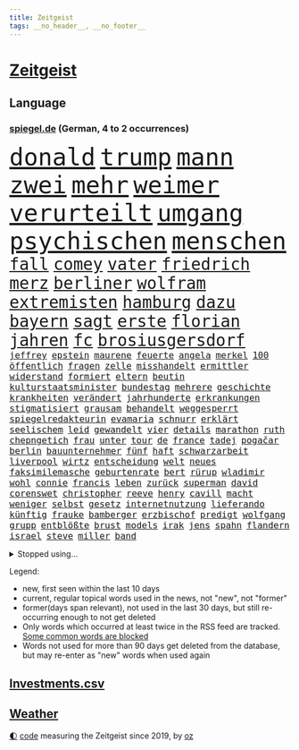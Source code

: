 ```yaml
---
title: Zeitgeist
tags: __no_header__, __no_footer__
---
```


# [Zeitgeist](https://oliz.io/zeitgeist/)

## Language

<h3><a href="https://www.spiegel.de" target="_blank">spiegel.de</a> (German, 4 to 2 occurrences)</h3>
<p style="font-family:monospace">
<span style="font-size:32pt"><a href="news_links.html#donald" class="current">donald</a></span>
<span style="font-size:32pt"><a href="news_links.html#trump" class="current">trump</a></span>
<span style="font-size:32pt"><a href="news_links.html#mann" class="current">mann</a></span>
<span style="font-size:32pt"><a href="news_links.html#zwei" class="current">zwei</a></span>
<span style="font-size:32pt"><a href="news_links.html#mehr" class="current">mehr</a></span>
<span style="font-size:32pt"><a href="news_links.html#weimer" class="current">weimer</a></span>
<span style="font-size:32pt"><a href="news_links.html#verurteilt" class="current">verurteilt</a></span>
<span style="font-size:32pt"><a href="news_links.html#umgang" class="current">umgang</a></span>
<span style="font-size:32pt"><a href="news_links.html#psychischen" class="current">psychischen</a></span>
<span style="font-size:32pt"><a href="news_links.html#menschen" class="current">menschen</a></span>
<br>
<span style="font-size:22pt"><a href="news_links.html#fall" class="current">fall</a></span>
<span style="font-size:22pt"><a href="news_links.html#comey" class="current">comey</a></span>
<span style="font-size:22pt"><a href="news_links.html#vater" class="current">vater</a></span>
<span style="font-size:22pt"><a href="news_links.html#friedrich" class="current">friedrich</a></span>
<span style="font-size:22pt"><a href="news_links.html#merz" class="current">merz</a></span>
<span style="font-size:22pt"><a href="news_links.html#berliner" class="current">berliner</a></span>
<span style="font-size:22pt"><a href="news_links.html#wolfram" class="current">wolfram</a></span>
<span style="font-size:22pt"><a href="news_links.html#extremisten" class="current">extremisten</a></span>
<span style="font-size:22pt"><a href="news_links.html#hamburg" class="current">hamburg</a></span>
<span style="font-size:22pt"><a href="news_links.html#dazu" class="current">dazu</a></span>
<span style="font-size:22pt"><a href="news_links.html#bayern" class="current">bayern</a></span>
<span style="font-size:22pt"><a href="news_links.html#sagt" class="current">sagt</a></span>
<span style="font-size:22pt"><a href="news_links.html#erste" class="current">erste</a></span>
<span style="font-size:22pt"><a href="news_links.html#florian" class="current">florian</a></span>
<span style="font-size:22pt"><a href="news_links.html#jahren" class="current">jahren</a></span>
<span style="font-size:22pt"><a href="news_links.html#fc" class="current">fc</a></span>
<span style="font-size:22pt"><a href="news_links.html#brosiusgersdorf" class="new">brosiusgersdorf</a></span>
<br>
<span style="font-size:12pt"><a href="news_links.html#jeffrey" class="current">jeffrey</a></span>
<span style="font-size:12pt"><a href="news_links.html#epstein" class="current">epstein</a></span>
<span style="font-size:12pt"><a href="news_links.html#maurene" class="new">maurene</a></span>
<span style="font-size:12pt"><a href="news_links.html#feuerte" class="current">feuerte</a></span>
<span style="font-size:12pt"><a href="news_links.html#angela" class="current">angela</a></span>
<span style="font-size:12pt"><a href="news_links.html#merkel" class="current">merkel</a></span>
<span style="font-size:12pt"><a href="news_links.html#100" class="current">100</a></span>
<span style="font-size:12pt"><a href="news_links.html#öffentlich" class="current">öffentlich</a></span>
<span style="font-size:12pt"><a href="news_links.html#fragen" class="current">fragen</a></span>
<span style="font-size:12pt"><a href="news_links.html#zelle" class="new">zelle</a></span>
<span style="font-size:12pt"><a href="news_links.html#misshandelt" class="current">misshandelt</a></span>
<span style="font-size:12pt"><a href="news_links.html#ermittler" class="current">ermittler</a></span>
<span style="font-size:12pt"><a href="news_links.html#widerstand" class="current">widerstand</a></span>
<span style="font-size:12pt"><a href="news_links.html#formiert" class="current">formiert</a></span>
<span style="font-size:12pt"><a href="news_links.html#eltern" class="current">eltern</a></span>
<span style="font-size:12pt"><a href="news_links.html#beutin" class="new">beutin</a></span>
<span style="font-size:12pt"><a href="news_links.html#kulturstaatsminister" class="current">kulturstaatsminister</a></span>
<span style="font-size:12pt"><a href="news_links.html#bundestag" class="current">bundestag</a></span>
<span style="font-size:12pt"><a href="news_links.html#mehrere" class="current">mehrere</a></span>
<span style="font-size:12pt"><a href="news_links.html#geschichte" class="current">geschichte</a></span>
<span style="font-size:12pt"><a href="news_links.html#krankheiten" class="current">krankheiten</a></span>
<span style="font-size:12pt"><a href="news_links.html#verändert" class="current">verändert</a></span>
<span style="font-size:12pt"><a href="news_links.html#jahrhunderte" class="current">jahrhunderte</a></span>
<span style="font-size:12pt"><a href="news_links.html#erkrankungen" class="current">erkrankungen</a></span>
<span style="font-size:12pt"><a href="news_links.html#stigmatisiert" class="new">stigmatisiert</a></span>
<span style="font-size:12pt"><a href="news_links.html#grausam" class="new">grausam</a></span>
<span style="font-size:12pt"><a href="news_links.html#behandelt" class="current">behandelt</a></span>
<span style="font-size:12pt"><a href="news_links.html#weggesperrt" class="new">weggesperrt</a></span>
<span style="font-size:12pt"><a href="news_links.html#spiegelredakteurin" class="current">spiegelredakteurin</a></span>
<span style="font-size:12pt"><a href="news_links.html#evamaria" class="current">evamaria</a></span>
<span style="font-size:12pt"><a href="news_links.html#schnurr" class="new">schnurr</a></span>
<span style="font-size:12pt"><a href="news_links.html#erklärt" class="current">erklärt</a></span>
<span style="font-size:12pt"><a href="news_links.html#seelischem" class="new">seelischem</a></span>
<span style="font-size:12pt"><a href="news_links.html#leid" class="current">leid</a></span>
<span style="font-size:12pt"><a href="news_links.html#gewandelt" class="new">gewandelt</a></span>
<span style="font-size:12pt"><a href="news_links.html#vier" class="current">vier</a></span>
<span style="font-size:12pt"><a href="news_links.html#details" class="current">details</a></span>
<span style="font-size:12pt"><a href="news_links.html#marathon" class="current">marathon</a></span>
<span style="font-size:12pt"><a href="news_links.html#ruth" class="new">ruth</a></span>
<span style="font-size:12pt"><a href="news_links.html#chepngetich" class="new">chepngetich</a></span>
<span style="font-size:12pt"><a href="news_links.html#frau" class="current">frau</a></span>
<span style="font-size:12pt"><a href="news_links.html#unter" class="current">unter</a></span>
<span style="font-size:12pt"><a href="news_links.html#tour" class="current">tour</a></span>
<span style="font-size:12pt"><a href="news_links.html#de" class="current">de</a></span>
<span style="font-size:12pt"><a href="news_links.html#france" class="current">france</a></span>
<span style="font-size:12pt"><a href="news_links.html#tadej" class="current">tadej</a></span>
<span style="font-size:12pt"><a href="news_links.html#pogačar" class="current">pogačar</a></span>
<span style="font-size:12pt"><a href="news_links.html#berlin" class="current">berlin</a></span>
<span style="font-size:12pt"><a href="news_links.html#bauunternehmer" class="new">bauunternehmer</a></span>
<span style="font-size:12pt"><a href="news_links.html#fünf" class="current">fünf</a></span>
<span style="font-size:12pt"><a href="news_links.html#haft" class="current">haft</a></span>
<span style="font-size:12pt"><a href="news_links.html#schwarzarbeit" class="current">schwarzarbeit</a></span>
<span style="font-size:12pt"><a href="news_links.html#liverpool" class="current">liverpool</a></span>
<span style="font-size:12pt"><a href="news_links.html#wirtz" class="current">wirtz</a></span>
<span style="font-size:12pt"><a href="news_links.html#entscheidung" class="current">entscheidung</a></span>
<span style="font-size:12pt"><a href="news_links.html#welt" class="current">welt</a></span>
<span style="font-size:12pt"><a href="news_links.html#neues" class="current">neues</a></span>
<span style="font-size:12pt"><a href="news_links.html#faksimilemasche" class="new">faksimilemasche</a></span>
<span style="font-size:12pt"><a href="news_links.html#geburtenrate" class="current">geburtenrate</a></span>
<span style="font-size:12pt"><a href="news_links.html#bert" class="new">bert</a></span>
<span style="font-size:12pt"><a href="news_links.html#rürup" class="new">rürup</a></span>
<span style="font-size:12pt"><a href="news_links.html#wladimir" class="current">wladimir</a></span>
<span style="font-size:12pt"><a href="news_links.html#wohl" class="current">wohl</a></span>
<span style="font-size:12pt"><a href="news_links.html#connie" class="current">connie</a></span>
<span style="font-size:12pt"><a href="news_links.html#francis" class="current">francis</a></span>
<span style="font-size:12pt"><a href="news_links.html#leben" class="current">leben</a></span>
<span style="font-size:12pt"><a href="news_links.html#zurück" class="current">zurück</a></span>
<span style="font-size:12pt"><a href="news_links.html#superman" class="new">superman</a></span>
<span style="font-size:12pt"><a href="news_links.html#david" class="current">david</a></span>
<span style="font-size:12pt"><a href="news_links.html#corenswet" class="new">corenswet</a></span>
<span style="font-size:12pt"><a href="news_links.html#christopher" class="current">christopher</a></span>
<span style="font-size:12pt"><a href="news_links.html#reeve" class="new">reeve</a></span>
<span style="font-size:12pt"><a href="news_links.html#henry" class="new">henry</a></span>
<span style="font-size:12pt"><a href="news_links.html#cavill" class="new">cavill</a></span>
<span style="font-size:12pt"><a href="news_links.html#macht" class="current">macht</a></span>
<span style="font-size:12pt"><a href="news_links.html#weniger" class="current">weniger</a></span>
<span style="font-size:12pt"><a href="news_links.html#selbst" class="current">selbst</a></span>
<span style="font-size:12pt"><a href="news_links.html#gesetz" class="current">gesetz</a></span>
<span style="font-size:12pt"><a href="news_links.html#internetnutzung" class="new">internetnutzung</a></span>
<span style="font-size:12pt"><a href="news_links.html#lieferando" class="new">lieferando</a></span>
<span style="font-size:12pt"><a href="news_links.html#künftig" class="current">künftig</a></span>
<span style="font-size:12pt"><a href="news_links.html#frauke" class="new">frauke</a></span>
<span style="font-size:12pt"><a href="news_links.html#bamberger" class="new">bamberger</a></span>
<span style="font-size:12pt"><a href="news_links.html#erzbischof" class="current">erzbischof</a></span>
<span style="font-size:12pt"><a href="news_links.html#predigt" class="current">predigt</a></span>
<span style="font-size:12pt"><a href="news_links.html#wolfgang" class="current">wolfgang</a></span>
<span style="font-size:12pt"><a href="news_links.html#grupp" class="new">grupp</a></span>
<span style="font-size:12pt"><a href="news_links.html#entblößte" class="new">entblößte</a></span>
<span style="font-size:12pt"><a href="news_links.html#brust" class="current">brust</a></span>
<span style="font-size:12pt"><a href="news_links.html#models" class="current">models</a></span>
<span style="font-size:12pt"><a href="news_links.html#irak" class="current">irak</a></span>
<span style="font-size:12pt"><a href="news_links.html#jens" class="current">jens</a></span>
<span style="font-size:12pt"><a href="news_links.html#spahn" class="current">spahn</a></span>
<span style="font-size:12pt"><a href="news_links.html#flandern" class="new">flandern</a></span>
<span style="font-size:12pt"><a href="news_links.html#israel" class="current">israel</a></span>
<span style="font-size:12pt"><a href="news_links.html#steve" class="current">steve</a></span>
<span style="font-size:12pt"><a href="news_links.html#miller" class="new">miller</a></span>
<span style="font-size:12pt"><a href="news_links.html#band" class="current">band</a></span>
</p>
<details>
<summary>Stopped using...</summary>
<p class="former" style="font-size:12pt">
bundesliga(1730) magdeburg(1730) aufgefordert(1729) eins(1729) frankfurter(1729) investoren(1729) nein(1729) rassismus(1729) vergeblich(1729) winter(1729) gesundheitsminister(1728) historiker(1728) verfolgen(1728) gestartet(1727) halle(1727) überwinden(1727) fbi(1726) flugzeuge(1726) joachim(1726) mainz(1726) nazis(1726) erinnerungen(1725) schildert(1725) vorschlag(1725) wirkte(1725) bitten(1724) bremen(1724) depressionen(1724) flüge(1724) parteichef(1724) schwerer(1724) tötete(1724) öffnen(1724) dresden(1723) protestiert(1723) schnelle(1723) verurteilte(1723) wahlen(1723) wichtigen(1723) xi(1723) bundespolizei(1722) dokumente(1722) gründer(1722) letzter(1722) maßnahme(1722) präsentieren(1722) fischer(1721) freiheitsstrafe(1721) landesregierung(1721) passt(1721) strengere(1721) usbundesstaat(1721) egal(1720) sebastian(1720) träumen(1720) unrecht(1720) befinden(1719) britischer(1719) englische(1719) kräftig(1719) sinnvoll(1719) strafen(1719) trennen(1719) 50000(1718) bus(1718) rechts(1718) stets(1718) verbindung(1718) annalena(1717) baerbock(1717) botschaften(1717) netzwerk(1717) super(1717) elektroautos(1716) mörder(1716) schiedsrichter(1716) verein(1716) 32(1715) bremer(1713) entwickeln(1713) etliche(1713) ägypten(1713) haushalte(1712) wären(1712) geschäftsführer(1711) marke(1711) unterstützer(1711) einsetzen(1709) verbände(1709) modell(1708) empfängt(1707) schnellen(1706) auflagen(1704) berühmte(1703) behalten(1702) gang(1701) bundesgerichtshof(1700) heftiger(1700) landet(1700) gelandet(1698) hilfen(1698) herz(1697) bestmarke(1696) nieder(1696) ausrüstung(1695) museum(1695) pleite(1695) freiwillig(1693) kokain(1693) gefühl(1690) hinweis(1689) einkommen(1683) missbrauchs(1665) lehrerin(1599) panzer(1595) interessen(1530) durchbruch(1500) spiegelreporter(1486) stundenlang(1468) novak(1465) cup(1450) mike(1391) ampelkoalition(1379) kurze(1363) zeitpunkt(1346) russisches(1331) verabschieden(1296) bat(1281) weiten(1272) verweist(1253) geschenk(1251) betreibt(1231) triumphiert(1226) kriegsverbrechen(1197) kasse(1194) fox(1184) japanische(1125) iii(1123) joshua(1114) newsletter(1103) grün(1102) erlegen(1082) erdbeben(1081) folgten(1080) toilette(1074) spionage(1029) tagelang(1029) nationaltrainer(1010) pjöngjang(992) hit(990) rückstand(984) kommentiert(948) flogen(931) traut(925) al(921) vorstand(905) chatgpt(885) leon(885) bremst(883) lauf(877) ausgerufen(876) georgien(870) nagelsmann(870) dfbpokal(866) laden(840) ferrari(832) emotionen(823) glas(816) italiener(805) diebstahl(784) zürich(779) pilot(775) neuwahlen(769) bekennt(764) herkunft(752) sächsischen(746) stellvertretende(735) abends(732) awards(728) flieger(725) schlimmer(718) journalistin(707) zweifelt(690) chancenlos(686) knie(683) körperliche(680) goldenen(673) hisbollah(669) 24jährige(667) javier(667) dirk(666) schwachen(666) heutigen(664) karte(651) gearbeitet(647) rolf(647) kehrtwende(643) demokratischen(642) kimmich(640) raumstation(633) veröffentlichung(632) handball(623) demonstration(609) wagt(609) luftangriff(602) positioniert(601) adam(600) abschiebung(595) häftlinge(590) unterschätzt(589) friedlich(587) influencerin(585) haftstrafen(583) produzent(579) beendete(577) verspätung(568) einverstanden(567) erschoss(563) playoffs(559) landung(555) teamkollegen(554) schritte(550) iss(549) verkünden(549) fortschritte(547) umfangreiche(545) eilantrag(543) schumacher(539) firmenchef(538) mögen(535) erfolgreichen(524) verwehrt(521) vorbereiten(521) direkten(516) contest(510) eurovision(510) spottet(509) harvey(508) rundfunk(508) gymnasium(506) fahndet(504) anerkennung(501) gefälschte(501) trick(501) strategische(498) glimpflich(496) wütet(486) stewart(485) rechtslage(481) planung(480) persönlichkeit(477) klettert(475) kürze(468) geringer(465) indirekt(462) langweilig(462) einbruch(455) dominierte(453) modernen(451) bewerbung(448) angebote(443) 44(441) bahnstrecke(434) besuchte(423) flüchtlingslager(419) positive(418) kommentare(417) dänische(415) beliebtesten(414) perfekt(413) fdppolitiker(406) verbrenneraus(405) tischtennis(403) 17jährige(401) komme(401) flick(399) hansi(399) ausgesagt(398) entwirft(398) jeweils(394) beißt(392) cartoonisten(392) laufbahn(390) dresdner(389) gewaltsamen(384) /(381) geschäftsmann(381) indische(381) gesteuert(379) unzufrieden(379) potenziell(378) lösungen(376) bürgerinnen(375) gefangen(373) seltenen(373) bleibe(372) hollywoodstars(370) zeug(370) talent(368) situationen(366) nations(359) fabian(358) fühle(356) passende(356) verfehlt(356) gefühlen(355) erschüttern(352) rudert(352) neudelhi(350) zwölfjährige(346) zuspruch(345) präsidentschaft(344) tony(341) unsicherheit(340) mobilisieren(335) lass(334) potenzielle(334) tatwaffe(332) görlitz(331) änderung(331) klimakonferenz(330) radio(330) coronavirus(329) austausch(328) vermächtnis(327) mittag(326) thailändischen(325) ermöglicht(320) konzernchef(319) 81(318) status(318) versprach(317) begleiter(308) gianni(308) infantino(308) kanal(307) menschlichkeit(307) werder(306) portugals(304) geschaffen(300) schwedischen(300) zurecht(297) sc(296) abgefangen(295) wolfsburg(295) dienstagmorgen(294) eingestuft(293) neuanfang(293) parteifreund(293) verbraucherzentrale(292) alex(290) gelangen(290) nordseeinsel(290) mönchengladbach(288) isabella(286) leipziger(286) missgeschick(285) teller(284) energiepreise(283) supermarkt(281) übergibt(280) weshalb(278) politikwissenschaftler(277) absolute(276) na(276) verfassung(276) hof(275) verwandten(274) brooklyn(273) offenheit(273) fußballwm(270) wmqualifikation(269) propalästinensischen(267) beitragen(264) bestand(261) stanley(259) ansichten(258) verlief(256) maler(255) freiheiten(254) kanadische(253) amerikanischer(252) gebäuden(252) erkenntnissen(249) mitgeteilt(248) downsyndrom(245) leere(245) soziologe(245) kontrollieren(244) miersch(243) schokolade(243) anfühlt(241) zusammenstoß(239) jinping(238) umgebracht(238) spdfraktionschef(235) weinstein(233) verschwiegen(232) fsv(231) neuerdings(231) fähre(230) louisiana(228) verspätet(228) jude(227) überführt(227) gavin(226) inhaltlich(226) möchten(224) sexismus(224) 92(223) amerikanern(222) schadet(222) young(222) abgestimmt(220) rüstung(219) schuh(219) niederlagen(218) zwingen(217) herzog(216) dubiosen(214) therapeuten(214) bangt(213) jahrzehntelang(213) sms(212) syrischen(212) verzögerungen(211) herrmann(210) schnellstmöglich(210) rahmen(208) schmerz(206) fantasie(205) blindgänger(204) geschmuggelt(204) content(202) manches(202) nachdenken(202) leichte(201) alleingang(200) bezieht(200) r(199) lasse(198) lenkrad(198) anhören(197) geheimdienstchef(197) hilfsorganisation(197) grundsatz(196) handel(193) unentschieden(193) messenger(192) referendariat(191) bedeckt(189) bewundert(188) filmte(188) mineralien(188) radikaler(187) aktive(186) begnadigung(186) mehrjährigen(186) souveränität(185) friends(184) amateurvideos(183) fehde(182) maßgeblich(182) selbstkritik(182) belgier(181) sanktionspaket(181) stattgefunden(181) entsprechendes(180) unvermittelt(177) klischee(176) beigelegt(175) millionensumme(175) stolpert(175) augenzeugen(174) hochtouren(174) neuaufstellung(174) grandjean(172) landesweite(171) panamakanal(170) sexualität(170) verzögert(170) begehrte(169) menschenmenge(168) sauerland(167) schauspielers(166) frost(164) handschlag(164) radprofi(164) selbstbewusstsein(163) übernommen(163) übungen(162) lieferten(161) scheine(161) verpflichtende(161) abo(160) aufgefallen(160) abzuwenden(159) bedauert(159) explodierten(158) halt(158) nsu(157) angesetzt(156) hafenstadt(156) neunzigerjahre(156) plakate(155) abhängigkeit(154) newsom(154) protests(154) schockanrufen(154) verstecken(154) event(152) manchem(152) preisen(152) sammelklage(151) chronologie(150) introvertiert(150) wüten(150) geisel(148) gleitbomben(148) zwickau(148) aneinandergeraten(147) quatsch(147) vorbereitungen(147) körperlich(146) dekret(145) diego(145) ausweiten(144) boykottiert(144) langes(144) ostdeutsche(144) kreativen(142) organisieren(142) schärfer(142) zugegeben(142) handschellen(141) 242(140) chats(140) motivierten(140) egoismus(139) kräftemessen(138) umzusetzen(138) angehalten(136) drahtzieher(136) furore(136) autofahren(135) topspiel(135) ärztinnen(135) hannah(134) rathaus(134) schwestern(134) seriös(134) wassermassen(134) angemessen(133) 60jährige(132) heizöl(132) kämpferisch(130) oper(130) schießerei(130) zugenommen(130) internationalem(129) experiment(128) sarkozy(128) waffensysteme(128) verschafft(127) auslandsgeheimdienst(126) entzweit(125) geländewagen(125) schöpfen(125) #metoo(123) berges(123) entwickelten(123) sarscov2(123) beschießt(122) derby(122) ingebrigtsen(122) 21jähriger(121) grenzregion(121) pazifismus(121) umzug(121) wirtschaftsforscher(121) absitzen(120) ausgeht(120) center(120) gleichnamigen(120) katastrophale(120) mitteln(120) schlechtem(120) auszug(119) unfreiwillig(119) usvizepräsident(119) überfälle(119) kassel(118) bundeskartellamt(117) christiane(117) karrierecoach(117) demokratischer(116) klo(116) diplomat(115) gesprächspartner(115) müttern(115) staatsapparat(115) vodafone(115) umgekehrt(114) unnötig(114) verholfen(114) überträgt(114) barbara(113) gefangenenaustausch(113) schlachtfeld(113) alpine(112) gestreikt(112) topeak(112) tvinterview(112) vergab(112) austria(111) händen(111) inside(111) zwischendurch(111) clevere(110) britisches(109) umwelthilfe(109) autonome(107) explizite(106) ifo(106) spektakulär(106) widersprechen(106) altmeister(105) beendigung(105) haifa(105) rage(105) voraussetzungen(105) 239(104) bröckelt(104) galatasaray(103) komplexe(103) millionenmetropole(103) schiebt(103) abor(102) menschenrechtsorganisationen(102) neil(102) trinkgeld(102) tynna(102) bundesamtes(100) charkiw(100) ruht(100) beispiellosen(99) erfolgsrezept(99) fred(99) connor(98) kretschmann(98) kriegsgebiet(98) lithium(98) musikgeschichte(97) nationalgarde(97) heming(96) kristi(96) noem(96) schürt(96) willis(96) glaubten(95) unterliegen(95) wilhelm(95) großmächte(94) herben(94) hürden(94) lebenslangen(94) mclaren(93) arbeiteten(92) befehl(92) bezug(92) unwettern(92) ausweisung(91) cincinnati(91) hakenkreuz(91) konstantin(91) neapel(91) pet(91) stall(91) 2600(90) athletin(90) synagoge(90) vermarktet(90) überraschungsangriff(90) anzuschließen(89) exportierte(89) 30tägige(88) 34jähriger(88) assistenten(88) begraben(88) bergsteiger(88) einbrechen(88) fußballnationalmannschaft(88) osteuropa(88) vermisster(88) entfachen(87) erzfeinden(87) joschka(87) prince(87) stützpunkte(87) glücklichsten(86) reporterin(86) sprengkörper(86) vortag(86) memoiren(85) alabama(84) feldern(84) kostbaren(84) menschenverachtender(84) schwimmerin(84) trient(84) abzubauen(83) formel1fahrer(83) putsch(83) tourismus(83) urteilte(83) 25jährigen(82) aufgegriffen(82) fremdverschulden(82) gramm(82) hiesige(82) immobilienpreise(82) löffler(82) meistern(82) tuchel(82) bassist(81) diskret(81) fremdeln(81) eliteuni(80) geweigert(80) letztlich(80) rechtliche(80) unerlaubt(80) bundesaußenminister(79) entschädigen(79) färbung(79) josephine(79) jurist(79) leber(79) uhrenindustrie(79) verunsichern(79) bezalel(78) funkstille(78) goldene(78) smotrich(78) umdeuten(78) weitaus(78) abruptes(77) abzusehen(77) ana(77) angezettelt(77) brocken(77) d(77) ernste(77) eukorruptionsbekämpfung(77) geschehnisse(77) glänzt(77) punkband(77) regelverstoß(77) titeln(77) villingenschwenningen(77) vollständig(77) vorfahrt(77) airbus(76) artgenossen(76) domina(76) eingesetzte(76) musterung(76) ndr(76) raumfahrtmission(76) db(75) storniert(75) säugling(75) verarbeiten(75) überragende(75) amtsinhaber(74) arminia(74) feiertag(74) fußballwmqualifikation(74) spürbaren(74) welttournee(74) würdigen(74) bombendrohung(73) faber(73) festnehmen(73) hauswand(73) korruptionsvorwürfe(73) ämtern(73) ausdrucken(72) breite(72) kleinem(72) lies(72) stätten(72) ölkonzern(72) darja(71) einstellt(71) forschungszentrum(71) frauenhaus(71) kalifornische(71) schmeißt(71) sozialdemokratie(71) zurückzuholen(71) führungswechsel(70) militärpräsenz(70) movie(70) nintendo(70) nordirland(70) summen(70) switch(70) überragenden(70) abgeschafft(69) besorgniserregende(69) bromance(69) flugzeugträger(69) fördergelder(69) schwaben(69) einschüchterung(68) nahostexperte(68) renault(68) tatkräftiger(68) usfans(68) varianten(68) ausgeglichen(67) bange(67) energisch(67) nhl(67) quelle(67) schriftzug(67) sportgymnastik(67) weinen(67) abgehängte(66) radikalisierte(66) rhythmische(66) vorgarten(66) beschäftigung(65) eingestürzt(65) freigeistin(65) heider(65) meidet(65) präsidentschaftskandidat(65) schulz(65) freihandel(64) hubschrauberabsturz(64) tasern(64) unruhen(64) festgesetzt(63) gegensatz(63) lgbtq+community(63) nintendos(63) teevs(63) tunnels(63) umstrittener(63) verfing(63) 21jährigen(62) abnehmen(62) bescheren(62) eintreffen(62) flüchtig(62) informieren(62) malta(62) millionenschaden(62) mühe(62) recherchiert(62) stadiondach(62) verzweifelte(62) attentäter(61) bndchef(61) bruno(61) erkenntnis(61) horrende(61) morddrohung(61) uraltrekord(61) überfüllte(61) nachgehen(60) vereinbarte(60) arbeite(59) erzgebirge(59) gouverneurs(59) jahrelange(59) laute(59) tue(59) ablesen(58) garcía(58) usbundesgericht(58) usheimatschutzministerin(58) ábrego(58) affe(57) fischen(57) gebaute(57) klamotten(57) magnetangler(57) reiseplanung(57) 350(56) monopol(56) jk(55) rowling(55) scharfen(55) victoria(55) werks(55) betonte(54) filmstar(54) gepäck(54) pistole(54) bewaffneter(53) christlichen(53) finde(53) katz(53) raste(53) sek(53) sinnbild(53) trainerlegende(53) verbiete(53) war’s(53) zittern(53) abschiebepolitik(52) erhofften(52) geil(52) randaliert(52) segelschiff(52) ussport(52) vorsorgliche(52) arddoku(51) fantastischen(51) löwen(51) panne(51) tablets(51) videoaufnahmen(51) ebike(50) feindlich(50) lokal(50) basilika(49) dienstwaffe(49) enthüllung(49) euparlaments(49) iranischem(49) nogos(49) spdmitglieder(49) windet(49) zückt(49) belästigung(48) einheitliches(48) elena(48) hassnachrichten(48) immunität(48) partygäste(48) republikanisch(48) wichtigstem(48) angstgegner(47) erschießen(47) fang(47) manifest(47) messerstichen(47) plätzen(47) roms(47) unterlag(47) zurückkommen(47) überdurchschnittlich(47) nordirischen(46) orientierung(46) taser(46) unbrauchbar(46) wohnt(46) bewerben(45) gottesdienst(45) kletterte(45) mythen(45) offenbarte(45) okc(45) rängen(45) afc(44) betrunken(44) nordirische(44) summer(44) vorsatz(44) ohio(43) reservierung(43) rügen(43) eingemischt(42) gestiegene(42) kleve(42) natasha(42) schimpft(42) unangenehme(42) unparteiischen(42) gemischte(41) vervierfacht(41) abfinden(40) attackierte(40) boys(40) championsleaguefinale(40) harschen(40) parlamentarischer(40) einbußen(39) einstufung(39) großangriff(39) kitools(39) militärparade(39) nachzahlung(39) renten(39) spdbundestagsfraktion(39) weiblicher(39) beckham(38) beckhams(38) coalition(38) flotilla(38) freedom(38) gesetzlicher(38) pacino(38) persischen(38) polizeikosten(38) rittner(38) roofer(38) stadiondachkletterer(38) symbolpolitik(38) wiederholen(38) überschwänglich(38) hebel(37) militärshow(37) unverhofft(37) worklifebalance(37) befeuert(36) christliche(36) deepfakes(36) förderer(36) großstädter(36) mach(36) mossad(36) prämie(36) rolling(36) rost(36) überfordert(36) cruise(35) tiefsee(35) 1982(34) atomdeal(34) aufhebung(34) frauenquote(34) funktionären(34) golfregion(34) handelsdeal(34) konsolen(34) naschen(34) scherz(34) tiefseebergbau(34) einseitig(33) hohenzollern(33) merklich(33) militäroperation(33) nehme(33) reddit(33) zwischenstopp(33) antisemitisch(32) breitbeinig(32) ersticht(32) sommerfest(32) stocker(32) undercover(32) untersagen(32) weihnachtsmarkt(32) werft(32) öffentliches(32) gehör(31) lufthansamaschine(31) nahostreise(31) notz(31) supertalent(31) wochenlangen(31) 17jährigen(30) absteigen(30) abtreibung(30) bruyne(30) etabliert(30) massen(30) musikern(30) technikabhängigkeit(30) einwanderungspolitik(29) formel1rennen(29) herausgegeben(29) leib(29) mützenich(29) scheisse(29) thore(29) demis(28) doreen(28) fifaboss(28) läge(28) machtübernahme(28) messiewohnungen(28) norddeutschland(28) prominenz(28) schlüssel(28) schädlingsbekämpfer(28) tesmer(28) vermüllte(28) volpi(28) wespen(28) beeindruckend(27) horrorfilm(27) kokainsucht(27) mitgründer(27) verborgen(27) verhängte(27) verzweifeln(27) ausgewählt(26) fußballlegende(26) insta(26) nachteile(26) verhaften(26) erkauft(25) ey(25) follower(25) geldgeber(25) stadium(25) außenministers(24) dulden(24) kran(24) vatertag(24) 15000(23) wetteraufzeichnungen(23) bundesverband(22) junggesellenabschied(22) kaliforniens(22) motivierter(22) verkehrskontrolle(22) lektion(21) mails(21) r5(21) tallinn(21) ausgebaut(20) brettspiele(20) chiquita(20) lebenswerk(20) notlanden(20) quinn(20) verfasser(20) befürworten(19) handelsgespräche(19) ssc(19) aufgebe(18) bein(18) ewiger(18) fußballbundesligist(18) passau(18) rechtsextremismus(18) seltsam(18) bränden(17) dokudrama(17) gefragtesten(17) heizt(17) krönt(17) sunderland(17) usamerikanische(17) überziehen(17) abu(16) ausbreiten(16) beinen(16) daphne(16) eifer(16) ermordung(16) forschungsgruppe(16) polnischen(16) walaa(16) arndt(15) auslaufenden(15) baseballschlägerjahre(15) eingang(15) erhoffen(15) exilcampus(15) gepäckträger(15) hübsch(15) ortlieb(15) stapellauf(15) techbros(15) umsteigen(15) unglaublichen(15) wahres(15) weltklasse(15) überschlagen(15) 1200(14) 55jährige(14) gejagt(14) horten(14) mischung(14) nigeria(14) slowakei(14) terrorunterstützung(14) vorbeugen(14) zugbegleiter(14) bevölkern(13) exfreund(13) gin(13) hartenstein(13) hilfsgüterausgabe(13) isaiah(13) migrationsgeschichte(13) umweltminister(13) unbedachten(13) unbestimmte(13) 2017(12) bengvir(12) jon(12) palästinenserstaat(12) unterbot(12) zweistaatenlösung(12) bendixen(11) bezüge(11) dfbauswahl(11) gegenzug(11) glänzte(11) knacken(11) praktikum(11) unzureichend(11)
</p>
</details>
<p>Legend:
<ul>
<li><span class="new">new</span>, first seen within the last 10 days</li>
<li><span class="current">current</span>, regular topical words used in the news, not "new", not "former"</li>
<li><span class="former">former(days span relevant)</span>, not used in the last 30 days, but still re-occurring enough to not get deleted</li>
<li>Only words which occurred at least twice in the RSS feed are tracked. <a href="language/filters.py">Some common words are blocked</a></li>
<li>Words not used for more than 90 days get deleted from the database, but may re-enter as "new" words when used again</li>
</ul>
</p>

## [Investments](investments.html)[.csv](investments.csv)

## [Weather](weather.html)

<footer>
<a href="javascript:toggleTheme()" class="nav">🌓</a>
<a href="https://github.com/ooz/zeitgeist">code</a> measuring the Zeitgeist since 2019, by <a href="https://oliz.io">oz</a>
</footer>
